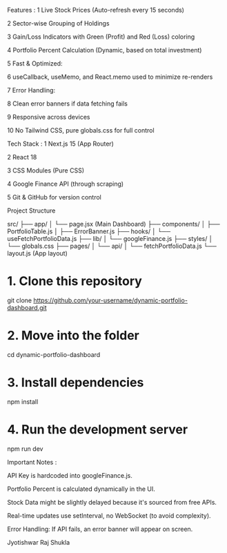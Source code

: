 
 Features : 
 1  Live Stock Prices (Auto-refresh every 15 seconds)

 2  Sector-wise Grouping of Holdings

 3  Gain/Loss Indicators with Green (Profit) and Red (Loss) coloring

4  Portfolio Percent Calculation (Dynamic, based on total investment)

  5 Fast & Optimized:

 6 useCallback, useMemo, and React.memo used to minimize re-renders

  7 Error Handling:

 8 Clean error banners if data fetching fails

  9 Responsive across devices

 10 No Tailwind CSS, pure globals.css for full control

 Tech Stack : 
1 Next.js 15 (App Router)

 2 React 18

 3 CSS Modules (Pure CSS)

 4 Google Finance API (through scraping)

 5 Git & GitHub for version control



 Project Structure

src/
 ├── app/
 │    └── page.jsx (Main Dashboard)
 ├── components/
 │    ├── PortfolioTable.js
 │    ├── ErrorBanner.js
 ├── hooks/
 │    └── useFetchPortfolioData.js
 ├── lib/
 │    └── googleFinance.js
 ├── styles/
 │    └── globals.css
 ├── pages/
 │    └── api/
 │         └── fetchPortfolioData.js
 └── layout.js (App layout)



# 1. Clone this repository
git clone https://github.com/your-username/dynamic-portfolio-dashboard.git

# 2. Move into the folder
cd dynamic-portfolio-dashboard

# 3. Install dependencies
npm install

# 4. Run the development server
npm run dev


Important Notes : 

API Key is hardcoded into googleFinance.js.

Portfolio Percent is calculated dynamically in the UI.

Stock Data might be slightly delayed because it's sourced from free APIs.

Real-time updates use setInterval, no WebSocket (to avoid complexity).

Error Handling: If API fails, an error banner will appear on screen.


Jyotishwar Raj Shukla 






